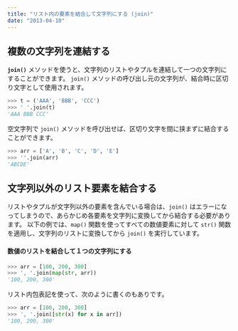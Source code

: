 ```yaml
---
title: "リスト内の要素を結合して文字列にする (join)"
date: "2013-04-10"
---
```


複数の文字列を連結する
----

**`join()`** メソッドを使うと、文字列のリストやタプルを連結して一つの文字列にすることができます。
`join()` メソッドの呼び出し元の文字列が、結合時に区切り文字として使用されます。

```python
>>> t = ('AAA', 'BBB', 'CCC')
>>> ' '.join(t)
'AAA BBB CCC'
```

空文字列で `join()` メソッドを呼び出せば、区切り文字を間に挟まずに結合することができます。

```python
>>> arr = ['A', 'B', 'C', 'D', 'E']
>>> ''.join(arr)
'ABCDE'
```

文字列以外のリスト要素を結合する
----

リストやタプルが文字列以外の要素を含んでいる場合は、`join()` はエラーになってしまうので、あらかじめ各要素を文字列に変換してから結合する必要があります。
以下の例では、`map()` 関数を使ってすべての数値要素に対して `str()` 関数を適用し、文字列のリストに変換してから `join()` を実行しています。

#### 数値のリストを結合して１つの文字列にする

```python
>>> arr = [100, 200, 300]
>>> ', '.join(map(str, arr))
'100, 200, 300'
```

リスト内包表記を使って、次のように書くのもありです。

```python
>>> arr = [100, 200, 300]
>>> ', '.join([str(x) for x in arr])
'100, 200, 300'
```


